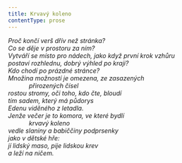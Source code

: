```yaml
---
title: Krvavý koleno
contentType: prose
---
```


<section>

_Proč končí verš dřív než stránka?  
Co se děje v prostoru za ním?  
Vytváří se místo pro nádech, jako když první krok vzhůru  
postaví rozhlednu, dobrý výhled po kraji?  
Kdo chodí po prázdné stránce?  
Množina možností je omezena, ze zasazených  
            přirozených čísel  
rostou stromy, oči toho, kdo čte, bloudí  
tím sadem, který má půdorys  
Edenu viděného z letadla.  
Jenže večer je to komora, ve které bydlí  
            krvavý koleno  
vedle slaniny a babiččiny podprsenky  
jako v dětské hře:  
jí lidský maso, pije lidskou krev  
a leží na ničem._

</section>
